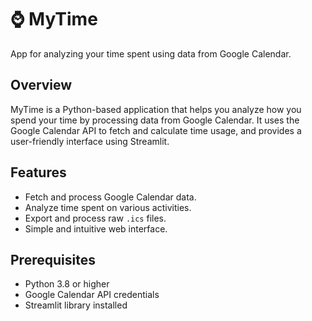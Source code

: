# ⌚ MyTime

App for analyzing your time spent using data from Google Calendar.

## Overview

MyTime is a Python-based application that helps you analyze how you spend your time by processing data from Google Calendar. It uses the Google Calendar API to fetch and calculate time usage, and provides a user-friendly interface using Streamlit.

## Features

- Fetch and process Google Calendar data.
- Analyze time spent on various activities.
- Export and process raw `.ics` files.
- Simple and intuitive web interface.

## Prerequisites

- Python 3.8 or higher
- Google Calendar API credentials
- Streamlit library installed
